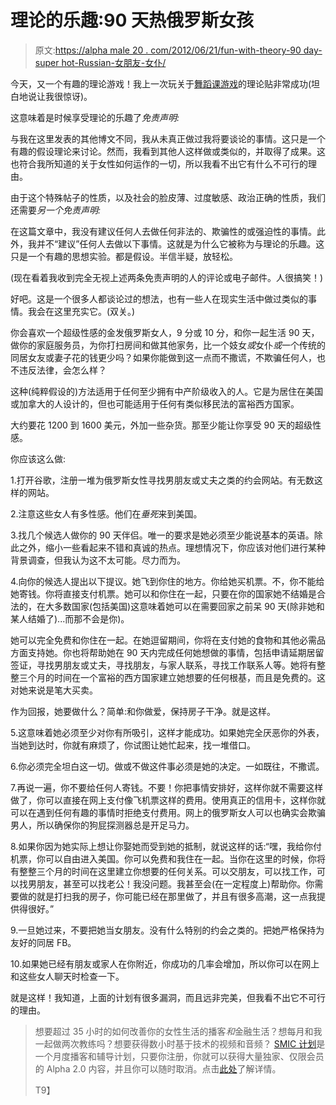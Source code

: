 # 理论的乐趣:90 天热俄罗斯女孩

> 原文:[https://alpha male 20 . com/2012/06/21/fun-with-theory-90 day-super hot-Russian-女朋友-女仆/](https://alphamale20.com/2012/06/21/fun-with-theory-90-day-superhot-russian-girlfriend-maid/)

今天，又一个有趣的理论游戏！我上一次玩关于[舞蹈课游戏](http://www.blackdragon-blog.com/2012/02/16/fun-with-theory-dance-class-game/ "Fun With Theory: Dance Class Game")的理论贴非常成功(坦白地说让我很惊讶)。

这意味着是时候享受理论的乐趣了*免责声明:*

与我在这里发表的其他博文不同，我从未真正做过我将要谈论的事情。这只是一个有趣的假设理论来讨论。然而，我看到其他人这样做或类似的，并取得了成果。这也符合我所知道的关于女性如何运作的一切，所以我看不出它有什么不可行的理由。

由于这个特殊帖子的性质，以及社会的脸皮薄、过度敏感、政治正确的性质，我们还需要*另一个免责声明:*

在这篇文章中，我没有建议任何人去做任何非法的、欺骗性的或强迫性的事情。此外，我并不“建议”任何人去做以下事情。这就是为什么它被称为与理论的乐趣。这只是一个有趣的思想实验。都是假设。半信半疑，放轻松。

(现在看着我收到完全无视上述两条免责声明的人的评论或电子邮件。人很搞笑！)

好吧。这是一个很多人都谈论过的想法，也有一些人在现实生活中做过类似的事情。我会在这里充实它。(双关。)

你会喜欢一个超级性感的金发俄罗斯女人，9 分或 10 分，和你一起生活 90 天，做你的家庭服务员，为你打扫房间和做其他家务，比一个妓女*或*女仆*或*一个传统的同居女友或妻子花的钱更少吗？如果你能做到这一点而不撒谎，不欺骗任何人，也不违反法律，会怎么样？

这种(纯粹假设的)方法适用于任何至少拥有中产阶级收入的人。它是为居住在美国或加拿大的人设计的，但也可能适用于任何有类似移民法的富裕西方国家。

大约要花 1200 到 1600 美元，外加一些杂货。那至少能让你享受 90 天的超级性感。

你应该这么做:

1.打开谷歌，注册一堆为俄罗斯女性寻找男朋友或丈夫之类的约会网站。有无数这样的网站。

2.注意这些女人有多性感。他们在*垂死*来到美国。

3.找几个候选人做你的 90 天伴侣。唯一的要求是她必须至少能说基本的英语。除此之外，缩小一些看起来不错和真诚的热点。理想情况下，你应该对他们进行某种背景调查，但我认为这不太可能。尽力而为。

4.向你的候选人提出以下提议。她飞到你住的地方。你给她买机票。不，你不能给她寄钱。你将直接支付机票。她可以和你住在一起，只要在你的国家她不结婚是合法的，在大多数国家(包括美国)这意味着她可以在需要回家之前呆 90 天(除非她和某人结婚了)...而那不会是你)。

她可以完全免费和你住在一起。在她逗留期间，你将在支付她的食物和其他必需品方面支持她。你也将帮助她在 90 天内完成任何她想做的事情，包括申请延期居留签证，寻找男朋友或丈夫，寻找朋友，与家人联系，寻找工作联系人等。她将有整整三个月的时间在一个富裕的西方国家建立她想要的任何根基，而且是免费的。这对她来说是笔大买卖。

作为回报，她要做什么？简单:和你做爱，保持房子干净。就是这样。

5.这意味着她必须至少对你有所吸引，这样才能成功。如果她完全厌恶你的外表，当她到达时，你就有麻烦了，你试图让她忙起来，找一堆借口。

6.你必须完全坦白这一切。做或不做这件事必须是她的决定。一如既往，不撒谎。

7.再说一遍，你不要给任何人寄钱。不要！你把事情安排好，这样你就不需要这样做了，你可以直接在网上支付像飞机票这样的费用。使用真正的信用卡，这样你就可以在遇到任何有趣的事情时拒绝支付费用。网上的俄罗斯女人可以也确实会欺骗男人，所以确保你的狗屁探测器总是开足马力。

8.如果你因为她实际上想让你娶她而受到她的抵制，就说这样的话:“嘿，我给你付机票，你可以自由进入美国。你可以免费和我住在一起。当你在这里的时候，你将有整整三个月的时间在这里建立你想要的任何关系。可以交朋友，可以找工作，可以找男朋友，甚至可以找老公！我没问题。我甚至会(在一定程度上)帮助你。你需要做的就是打扫我的房子，你可能已经在那里做了，并且有很多高潮，这一点我提供得很好。”

9.一旦她过来，不要把她当女朋友。没有什么特别的约会之类的。把她严格保持为友好的同居 FB。

10.如果她已经有朋友或家人在你附近，你成功的几率会增加，所以你可以在网上和这些女人聊天时检查一下。

就是这样！我知道，上面的计划有很多漏洞，而且远非完美，但我看不出它不可行的理由。

> 想要超过 35 小时的如何改善你的女性生活的播客*和*金融生活？想每月和我一起做两次教练吗？想要获得数小时基于技术的视频和音频？ [SMIC 计划](https://alphamale20.kartra.com/page/vIL17)是一个月度播客和辅导计划，只要你注册，你就可以获得大量独家、仅限会员的 Alpha 2.0 内容，并且你可以随时取消。点击[此处](https://alphamale20.kartra.com/page/vIL17)了解详情。
> 
> T9】